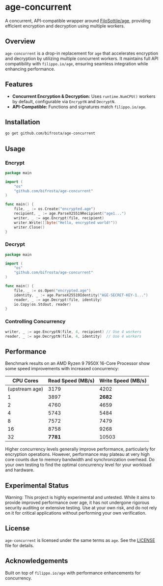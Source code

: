 # age-concurrent

A concurrent, API-compatible wrapper around
[FiloSottile/age](https://github.com/FiloSottile/age), providing
efficient encryption and decryption using multiple workers.

## Overview

`age-concurrent` is a drop-in replacement for `age` that accelerates encryption and decryption by utilizing multiple concurrent workers. It maintains full API compatibility with `filippo.io/age`, ensuring seamless integration while enhancing performance.

## Features

- **Concurrent Encryption & Decryption:** Uses `runtime.NumCPU()` workers by default, configurable via `EncryptN` and `DecryptN`.
- **API-Compatible:** Functions and signatures match `filippo.io/age`.

## Installation

```sh
go get github.com/bifrosta/age-concurrent
```

## Usage

### Encrypt

```go
package main

import (
	"os"
	"github.com/bifrosta/age-concurrent"
)

func main() {
	file, _ := os.Create("encrypted.age")
	recipient, _ := age.ParseX25519Recipient("age1...")
	writer, _ := age.Encrypt(file, recipient)
	writer.Write([]byte("Hello, encrypted world!"))
	writer.Close()
}
```

### Decrypt

```go
package main

import (
	"os"
	"github.com/bifrosta/age-concurrent"
)

func main() {
	file, _ := os.Open("encrypted.age")
	identity, _ := age.ParseX25519Identity("AGE-SECRET-KEY-1...")
	reader, _ := age.Decrypt(file, identity)
	io.Copy(os.Stdout, reader)
}
```

### Controlling Concurrency

```go
writer, _ := age.EncryptN(file, 4, recipient) // Use 4 workers
reader, _ := age.DecryptN(file, 4, identity)  // Use 4 workers
```

## Performance

Benchmark results on an AMD Ryzen 9 7950X 16-Core Processor show some
speed improvements with increased concurrency:

| CPU Cores      | Read Speed (MB/s) | Write Speed (MB/s) |
|----------------|-------------------|--------------------|
| (upstream age) | 3179              | 4202               |
| 1              | 3897              | **2682**           |
| 2              | 4760              | 4659               |
| 4              | 5743              | 5484               |
| 8              | 7572              | 7479               |
| 16             | 8758              | 9268               |
| 32             | **7781**          | 10503              |

Higher concurrency levels generally improve performance,
particularly for encryption operations. However, performance
may plateau at very high core counts due to memory bandwidth
and synchronization overhead. Do your own testing to find the
optimal concurrency level for your workload and hardware.

## Experimental Status

Warning: This project is highly experimental and untested.
While it aims to provide improved performance over age, it
has not undergone rigorous security auditing or extensive
testing. Use at your own risk, and do not rely on it for
critical applications without performing your own verification.

## License

`age-concurrent` is licensed under the same terms as `age`. See the [LICENSE](LICENSE) file for details.

## Acknowledgements

Built on top of `filippo.io/age` with performance enhancements for concurrency.

